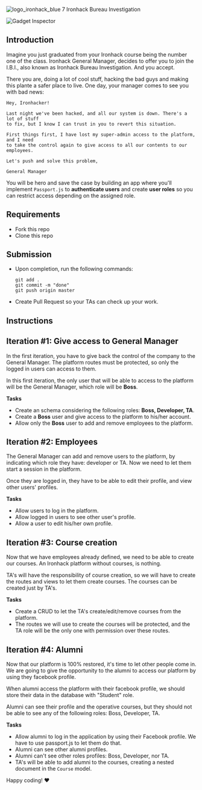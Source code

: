 ![logo_ironhack_blue 7](https://user-images.githubusercontent.com/23629340/40541063-a07a0a8a-601a-11e8-91b5-2f13e4e6b441.png)
Ironhack Bureau Investigation

![Gadget Inspector](http://i.giphy.com/usZXhnivnVpEA.gif)

## Introduction

Imagine you just graduated from your Ironhack course being the number one of the class. Ironhack General Manager, decides to offer you to join the I.B.I., also known as Ironhack Bureau Investigation. And you accept.

There you are, doing a lot of cool stuff, hacking the bad guys and making this plante a safer place to live. One day, your manager comes to see you with bad news:

```
Hey, Ironhacker!

Last night we've been hacked, and all our system is down. There's a lot of stuff
to fix, but I know I can trust in you to revert this situation.

First things first, I have lost my super-admin access to the platform, and I need
to take the control again to give access to all our contents to our employees.

Let's push and solve this problem,

General Manager
```

You will be hero and save the case by building an app where you'll implement `Passport.js` to **authenticate users** and create **user roles** so you can restrict access depending on the assigned role.

## Requirements

- Fork this repo
- Clone this repo

## Submission

- Upon completion, run the following commands:

  ```
  git add .
  git commit -m "done"
  git push origin master
  ```

- Create Pull Request so your TAs can check up your work.

## Instructions

## Iteration #1: Give access to General Manager

In the first iteration, you have to give back the control of the company to the General Manager. The platform routes must be protected, so only the logged in users can access to them.

In this first iteration, the only user that will be able to access to the platform will be the General Manager, which role will be **Boss**.

**Tasks**

- Create an schema considering the following roles: **Boss, Developer, TA**.
- Create a **Boss** user and give access to the platform to his/her account.
- Allow only the **Boss** user to add and remove employees to the platform.

## Iteration #2: Employees

The General Manager can add and remove users to the platform, by indicating which role they have: developer or TA. Now we need to let them start a session in the platform.

Once they are logged in, they have to be able to edit their profile, and view other users' profiles.

**Tasks**

- Allow users to log in the platform.
- Allow logged in users to see other user's profile.
- Allow a user to edit his/her own profile.

## Iteration #3: Course creation

Now that we have employees already defined, we need to be able to create our courses. An Ironhack platform without courses, is nothing.

TA's will have the responsibility of course creation, so we will have to create the routes and views to let them create courses. The courses can be created just by TA's.

**Tasks**

- Create a CRUD to let the TA's create/edit/remove courses from the platform.
- The routes we will use to create the courses will be protected, and the TA role will be the only one with permission over these routes.

## Iteration #4: Alumni

Now that our platform is 100% restored, it's time to let other people come in. We are going to give the opportunity to the alumni to access our platform by using they facebook profile.

When alumni access the platform with their facebook profile, we should store their data in the database with "Student" role.

Alumni can see their profile and the operative courses, but they should not be able to see any of the following roles: Boss, Developer, TA.

**Tasks**

- Allow alumni to log in the application by using their Facebook profile. We have to use passport.js to let them do that.
- Alumni can see other alumni profiles.
- Alumni can't see other roles profiles: Boss, Developer, nor TA.
- TA's will be able to add alumni to the courses, creating a nested document in the `Course` model.

Happy coding! :heart:
